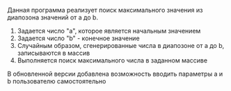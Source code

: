 Данная программа реализует поиск максимального значения из диапозона значений от a до b.

1. Задается число "a", которое является начальным значением
2. Задается число "b" - конечное значение 
3. Случайным образом, сгенерированные числа в диапозоне от a до b, записываются в массив
4. Выполняется поиск максимального числа в заданном массиве

В обновленной версии добавлена возможность вводить параметры a и b пользователю самостоятельно 
